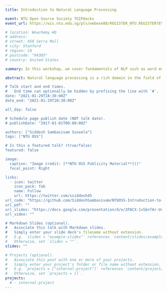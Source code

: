 ```yaml
---
title: Introduction to Natural Language Processing

event: NTU Open Source Society TGIFHacks
event_url: https://wis.ntu.edu.sg/pls/webexe88/REGISTER_NTU.REGISTER?EVENT_ID=OA20092118380627

# location: Wowchemy HQ
# address:
# street: 450 Serra Mall
# city: Stanford
# region: CA
# postcode: "94305"
# country: United States

summary: In this workshop, we cover fundamentals of NLP such as word embeddings, probabilistic and neural language models. We'll cover all the theory behind these topics and finally, build a simple language model to get some hands-on experience.

abstract: Natural language processing is a rich domain in the field of deep learning concerning the interaction between computers and human language.  It is one of the most broadly applied areas of deep learning with applications such as question-answering, sentiment analysis, machine translation, and chatbots.  <br/><br/> In this workshop, we cover fundamentals of NLP such as word embeddings, probabilistic and neural language models. We'll cover all the theory behind these topics and finally, build a simple language model to get some hands-on experience. Understanding these foundational concepts will help you to learn about more advanced topics such as sequence and attention models.<br/><br/>

# Talk start and end times.
#   End time can optionally be hidden by prefixing the line with `#`.
date: "2021-01-29T18:30:00Z"
date_end: "2021-01-29T20:30:00Z"

all_day: false

# Schedule page publish date (NOT talk date).
# publishDate: "2017-01-01T00:00:00Z"

authors: ["Siddesh Sambasivam Suseela"]
tags: ["NTU OSS"]

# Is this a featured talk? (true/false)
featured: false

image:
  caption: "Image credit: [**NTU OSS Publicity Material**]()"
  focal_point: Right

links:
  - icon: twitter
    icon_pack: fab
    name: Follow
    url: https://twitter.com/ssiddesh45
url_code: "https://github.com/SiddeshSambasivam/NTUOSS-Introduction-to-Natural_Language_Processing"
url_pdf: ""
url_slides: "https://docs.google.com/presentation/d/e/2PACX-1vSbnfAr-UrvMrTatwnUlA0CLye6jJ-k30g5njZxXmiKLTYQc_w-Etcp9ZfRRhLUwOAK-r0LqIkd8rTl/embed?start=false&loop=false&delayms=3000"
url_video: ""

# Markdown Slides (optional).
#   Associate this talk with Markdown slides.
#   Simply enter your slide deck's filename without extension.
#   E.g. `slides = "example-slides"` references `content/slides/example-slides.md`.
#   Otherwise, set `slides = ""`.
slides: ""

# Projects (optional).
#   Associate this post with one or more of your projects.
#   Simply enter your project's folder or file name without extension.
#   E.g. `projects = ["internal-project"]` references `content/project/deep-learning/index.md`.
#   Otherwise, set `projects = []`.
projects:
  # - internal-project
---
```

